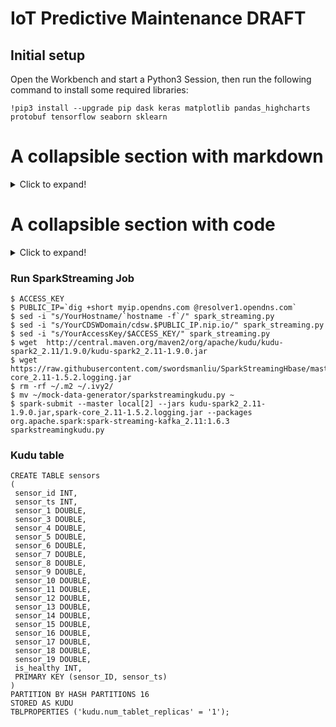 # IoT Predictive Maintenance DRAFT

## Initial setup

Open the Workbench and start a Python3 Session, then run the following command to install some required libraries:
```
!pip3 install --upgrade pip dask keras matplotlib pandas_highcharts protobuf tensorflow seaborn sklearn
```

# A collapsible section with markdown
<details>
  <summary>Click to expand!</summary>
  
  ## Heading
  1. A numbered
  2. list
     * With some
     * Sub bullets
</details>

# A collapsible section with code
<details>
  <summary>Click to expand!</summary>
  
  ```javascript
    function whatIsLove() {
      console.log('Baby Don't hurt me. Don't hurt me');
      return 'No more';
    }
  ```
</details>



### Run SparkStreaming Job

```
$ ACCESS_KEY
$ PUBLIC_IP=`dig +short myip.opendns.com @resolver1.opendns.com`
$ sed -i "s/YourHostname/`hostname -f`/" spark_streaming.py
$ sed -i "s/YourCDSWDomain/cdsw.$PUBLIC_IP.nip.io/" spark_streaming.py
$ sed -i "s/YourAccessKey/$ACCESS_KEY/" spark_streaming.py
$ wget  http://central.maven.org/maven2/org/apache/kudu/kudu-spark2_2.11/1.9.0/kudu-spark2_2.11-1.9.0.jar
$ wget https://raw.githubusercontent.com/swordsmanliu/SparkStreamingHbase/master/lib/spark-core_2.11-1.5.2.logging.jar
$ rm -rf ~/.m2 ~/.ivy2/
$ mv ~/mock-data-generator/sparkstreamingkudu.py ~
$ spark-submit --master local[2] --jars kudu-spark2_2.11-1.9.0.jar,spark-core_2.11-1.5.2.logging.jar --packages org.apache.spark:spark-streaming-kafka_2.11:1.6.3 sparkstreamingkudu.py
```

### Kudu table

```
CREATE TABLE sensors
(
 sensor_id INT,
 sensor_ts INT, 
 sensor_1 DOUBLE,
 sensor_3 DOUBLE,
 sensor_4 DOUBLE,
 sensor_5 DOUBLE,
 sensor_6 DOUBLE,
 sensor_7 DOUBLE,
 sensor_8 DOUBLE,
 sensor_9 DOUBLE,
 sensor_10 DOUBLE,
 sensor_11 DOUBLE,
 sensor_12 DOUBLE,
 sensor_13 DOUBLE,
 sensor_14 DOUBLE,
 sensor_15 DOUBLE,
 sensor_16 DOUBLE,
 sensor_17 DOUBLE,
 sensor_18 DOUBLE,
 sensor_19 DOUBLE,
 is_healthy INT,
 PRIMARY KEY (sensor_ID, sensor_ts)
)
PARTITION BY HASH PARTITIONS 16
STORED AS KUDU
TBLPROPERTIES ('kudu.num_tablet_replicas' = '1');
```
